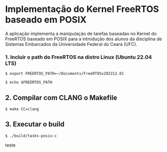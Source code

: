 # Implementação do Kernel FreeRTOS baseado em POSIX

A aplicação implementa a manipulação de tarefas baseadas no Kernel do FreeRTOS baseado em POSIX para a introdução dos alunos da disciplina de Sistemas Embarcados da Universidade Federal do Ceará (UFC).

### 1. Incluir o path do FreeRTOS na distro Linux (Ubuntu 22.04 LTS)

`$ export FREERTOS_PATH=~/Documents/FreeRTOSv202212.01`

`$ echo $FREERTOS_PATH`

## 2. Compilar com CLANG o Makefile

`$ make CC=clang`

## 3. Executar o build

`$ ./build/tasks-posix-c`

teste
